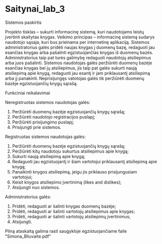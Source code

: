 # Saitynai_lab_3

Sistemos paskirtis

Projekto tisklas – sukurti informacinę sistemą, kuri naudotojams leistų įvertinti skaitytas knygas.
Veikimo principas – informacinę sistemą sudarys naudotojo sąsaja, kuri bus prieinama per internetinę aplikaciją.
Sistemos administratorius galės pridėti naujas knygas į duomenų bazę, redaguoti jau esančias knygas arba pašalinti egzistuojančias knygas iš duomenų bazės. Administratorius taip pat turės galimybę redaguoti naudotojų atsiliepimus arba juos pašalinti. Sistemos naudotojas galės peržiūrėti duomenų bazėje esančias knygas bei jų atsiliepimus, jis taip pat galės sukurti naują atsiliepimą apie knygą, redaguoti jau esantį ir jam priklausantį atsiliepimą arba jį panakinti. Neprisijungęs vatotojas galės tik peržiūrėti duomenų bazėje egzistuojančių knygų sąrašą.

Funkciniai reikalavimai

Neregistruotas sistemos naudotojas galės:
1.	Peržiūrėti duomenų bazėje egzistuojančių knygų sąrašą;
2.	Peržiūrėti naudotojo registracijos puslapį;
3.	Peržiūrėti prisijungimo puslapį;
4.	Prisijungti prie sistemos.

Registruotas sistemos naudotojas galės:
1.	Peržiūrėti duomenų bazėje egzistuojančių knygų sąrašą;
2.	Peržiūrėti kitų naudotoju sukurtus atsiliepimus apie knygą;
3.	Sukurti naują atsiliepimą apie knygą;
4.	Redaguoti jau egzistuojantį ir šiam vartotojui priklausantį atsiliepimą apie knygą;
5.	Panaikinti knygos atsiliepimą, jeigu jis priklauso prisijungusiam vartotojui;
6.	Keisit knygos atsiliepimo įvertinimą (likes and dislikes);
7.	Atsijungti nuo sistemos.

Administratorius galės:
1.	Pridėti, redaguoti ar šalinti knygas duomenų bazėje;
2.	Pridėti, redaguoti ar šalinti vartotojų atsiliepimus apie knygas;
3.	Pridėti, redaguoti ar šalinti vartotojų atsiliepimų įvertinimus;
4.	Atsijungti.

Pilną ataskaitą galima rasti saugykloje egzistuojančiame faile "Simona_Bliuvaite.pdf"
